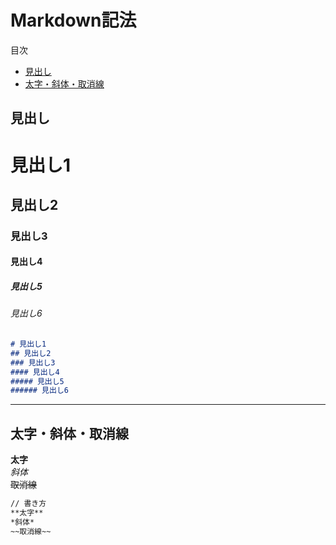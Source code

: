 # Markdown記法

目次
- [見出し](#見出し)
- [太字・斜体・取消線](#太字斜体取消線)

## 見出し
# 見出し1
## 見出し2
### 見出し3
#### 見出し4
##### 見出し5
###### 見出し6

```markdown
# 見出し1
## 見出し2
### 見出し3
#### 見出し4
##### 見出し5
###### 見出し6
```
---

## 太字・斜体・取消線

**太字** <br/>
*斜体* <br/>
~~取消線~~ <br/>

```markdown
// 書き方
**太字**
*斜体*
~~取消線~~
```



